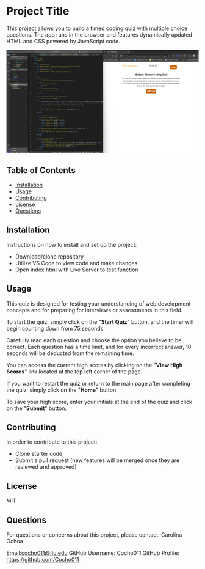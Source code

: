# Project Title

This project allows you to build a timed coding quiz with multiple choice questions. The app runs in the browser and features dynamically updated HTML and CSS powered by JavaScript code. 

![alt text](<assets/images/Multiple Choice Coding Quiz.png>)

## Table of Contents

- [Installation](#installation)
- [Usage](#usage)
- [Contributing](#contributing)
- [License](#license)
- [Questions](#questions)

## Installation

Instructions on how to install and set up the project:

-  Download/clone repository
-  Utilize VS Code to view code and make changes
-  Open index.html with Live Server to test function


## Usage

This quiz is designed for testing your understanding of web development concepts and for preparing for interviews or assessments in this field.

To start the quiz, simply click on the "**Start Quiz**" button, and the timer will begin counting down from 75 seconds.

Carefully read each question and choose the option you believe to be correct. Each question has a time limit, and for every incorrect answer, 10 seconds will be deducted from the remaining time.

You can access the current high scores by clicking on the "**View High Scores**" link located at the top left corner of the page.

If you want to restart the quiz or return to the main page after completing the quiz, simply click on the "**Home**" button.

To save your high score, enter your initials at the end of the quiz and click on the "**Submit**" button.

## Contributing

In order to contribute to this project:

-  Clone starter code
-  Submit a pull request (new features will be merged once they are reviewed and approved)

## License

MIT

## Questions

For questions or concerns about this project, please contact: Carolina Ochoa 

Email:cocho011@fiu.edu 
GitHub Username: Cocho011 
GitHub Profile: https://github.com/Cocho011
